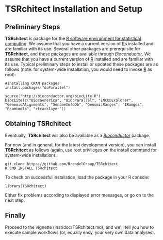 # __TSRchitect__ Installation and Setup

## Preliminary Steps
__TSRchitect__ is package for the [R software environment for statistical
computing](https://www.r-project.org/).
We assume that you have a current version of [R](https://www.r-project.org/)s
 installed and are familiar with its use.
Several other packages are prerequisite for __TSRchitect__, and these packages
are available through [_Bioconductor_](http://bioconductor.org/).
We assume that you have a current version of [R](https://www.r-project.org/)
installed and are familiar with its use.
Typical preliminary steps to install or updated these packages are as follows
(note: for system-wide installation, you would need to invoke
[R](https://www.r-project.org/) as root):

```{r eval=FALSE}
#installing CRAN packages
install.packages("doParallel")
```

```{r eval=FALSE)
source("http://bioconductor.org/biocLite.R")
biocLite(c("BiocGenerics", "BiocParallel", "ENCODExplorer", "GenomicAlignments", "GenomeInfoDb", "GenomicRanges", "IRanges", "Rsamtools", "rtracklayer"))
```

## Obtaining TSRchitect
Eventually, __TSRchitect__ will also be available as a
[_Bioconductor_](http://bioconductor.org/) package.

For now (and in general, for the latest development version), you can install
__TSRchitect__ as follows (again, use root privileges on the install command for
system-wide installation):

```{bash eval=FALSE}
git clone https://github.com/BrendelGroup/TSRchitect
R CMD INSTALL TSRchitect
```

To check on successful installation, load the package in your
R console:

```{r eval=FALSE}
library(TSRchitect)
```
Either fix problems according to displayed error messages, or go on to the next
step.

## Finally

Proceed to the vignette (inst/doc/TSRchitect.md), and we'll tell you how to execute
sample workflows (or, equally easy, your very own data analyses).